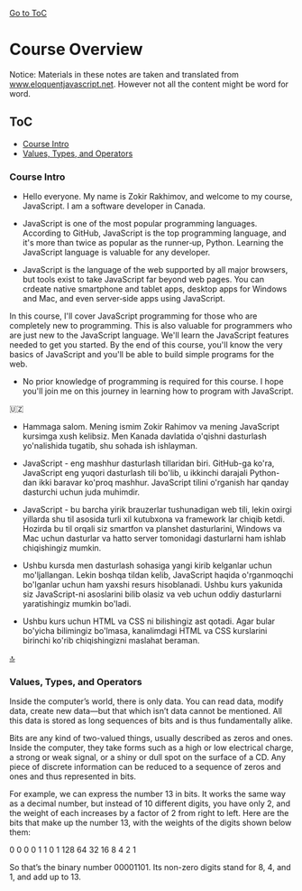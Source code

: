 [Go to ToC](../README.md)

# Course Overview

Notice: Materials in these notes are taken and translated from www.eloquentjavascript.net. However not all the content might be word for word.

## ToC
* [Course Intro](#course-intro)
* [Values, Types, and Operators](#values-types-and-operators)

### Course Intro

* Hello everyone. My name is Zokir Rakhimov, and welcome to my course, JavaScript. I am a software developer in Canada. 

* JavaScript is one of the most popular programming languages. According to GitHub, JavaScript is the top programming language, and it's more than twice as popular as the runner‑up, Python. Learning the JavaScript language is valuable for any developer. 

* JavaScript is the language of the web supported by all major browsers, but tools exist to take JavaScript far beyond web pages. You can crdeate native smartphone and tablet apps, desktop apps for Windows and Mac, and even server‑side apps using JavaScript. 

In this course, I'll cover JavaScript programming for those who are completely new to programming. This is also valuable for programmers who are just new to the JavaScript language. We'll learn the JavaScript features needed to get you started. By the end of this course, you'll know the very basics of JavaScript and you'll be able to build simple programs for the web. 

* No prior knowledge of programming is required for this course. I hope you'll join me on this journey in learning how to program with JavaScript.

:uzbekistan:

* Hammaga salom. Mening ismim Zokir Rahimov va mening JavaScript kursimga xush kelibsiz. Men Kanada davlatida o'qishni dasturlash yo'nalishida tugatib, shu sohada ish ishlayman.

* JavaScript - eng mashhur dasturlash tillaridan biri. GitHub-ga ko'ra, JavaScript eng yuqori dasturlash tili bo'lib, u ikkinchi darajali Python-dan ikki baravar ko'proq mashhur. JavaScript tilini o'rganish har qanday dasturchi uchun juda muhimdir.

* JavaScript - bu barcha yirik brauzerlar tushunadigan web tili, lekin oxirgi yillarda shu til asosida turli xil kutubxona va framework lar chiqib ketdi. Hozirda bu til orqali siz smartfon va planshet dasturlarini, Windows va Mac uchun dasturlar va hatto server tomonidagi dasturlarni ham ishlab chiqishingiz mumkin.

* Ushbu kursda men dasturlash sohasiga yangi kirib kelganlar uchun mo'ljallangan. Lekin boshqa tildan kelib, JavaScript haqida o'rganmoqchi bo'lganlar uchun ham yaxshi resurs hisoblanadi. Ushbu kurs yakunida siz JavaScript-ni asoslarini bilib olasiz va veb uchun oddiy dasturlarni yaratishingiz mumkin bo'ladi.

* Ushbu kurs uchun HTML va CSS ni bilishingiz ast qotadi. Agar bular bo'yicha bilimingiz bo'lmasa, kanalimdagi HTML va CSS kurslarini birinchi ko'rib chiqishingizni maslahat beraman.


[🔝](#toc)  
 
 
### Values, Types, and Operators

Inside the computer’s world, there is only data. You can read data, modify data, create new data—but that which isn’t data cannot be mentioned. All this data is stored as long sequences of bits and is thus fundamentally alike.

Bits are any kind of two-valued things, usually described as zeros and ones. Inside the computer, they take forms such as a high or low electrical charge, a strong or weak signal, or a shiny or dull spot on the surface of a CD. Any piece of discrete information can be reduced to a sequence of zeros and ones and thus represented in bits.

For example, we can express the number 13 in bits. It works the same way as a decimal number, but instead of 10 different digits, you have only 2, and the weight of each increases by a factor of 2 from right to left. Here are the bits that make up the number 13, with the weights of the digits shown below them:

   0   0   0   0   1   1   0   1
 128  64  32  16   8   4   2   1
 
So that’s the binary number 00001101. Its non-zero digits stand for 8, 4, and 1, and add up to 13.
